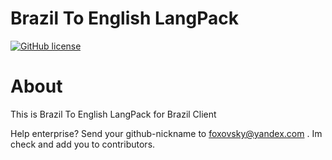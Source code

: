 # Brazil To English LangPack

[![GitHub license](https://img.shields.io/github/license/mashape/apistatus.svg)](https://github.com/foxovsky/pointblank)

About
========
This is Brazil To English LangPack for Brazil Client

Help enterprise? 
Send your github-nickname to [foxovsky@yandex.com](mailto:foxovsky@yandex.com) . Im check and add you to contributors.
